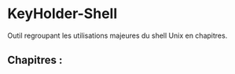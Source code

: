 # KeyHolder-Shell
Outil regroupant les utilisations majeures du shell Unix en chapitres.

## Chapitres :
